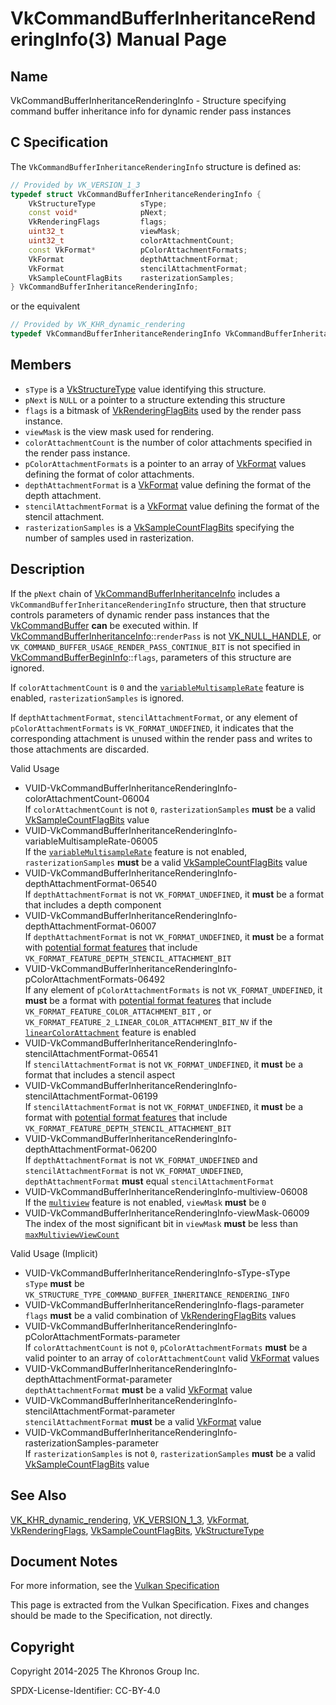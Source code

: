# VkCommandBufferInheritanceRenderingInfo(3) Manual Page

## Name

VkCommandBufferInheritanceRenderingInfo - Structure specifying command buffer inheritance info for dynamic render pass instances



## [](#_c_specification)C Specification

The `VkCommandBufferInheritanceRenderingInfo` structure is defined as:

```c++
// Provided by VK_VERSION_1_3
typedef struct VkCommandBufferInheritanceRenderingInfo {
    VkStructureType          sType;
    const void*              pNext;
    VkRenderingFlags         flags;
    uint32_t                 viewMask;
    uint32_t                 colorAttachmentCount;
    const VkFormat*          pColorAttachmentFormats;
    VkFormat                 depthAttachmentFormat;
    VkFormat                 stencilAttachmentFormat;
    VkSampleCountFlagBits    rasterizationSamples;
} VkCommandBufferInheritanceRenderingInfo;
```

or the equivalent

```c++
// Provided by VK_KHR_dynamic_rendering
typedef VkCommandBufferInheritanceRenderingInfo VkCommandBufferInheritanceRenderingInfoKHR;
```

## [](#_members)Members

- `sType` is a [VkStructureType](https://registry.khronos.org/vulkan/specs/latest/man/html/VkStructureType.html) value identifying this structure.
- `pNext` is `NULL` or a pointer to a structure extending this structure
- `flags` is a bitmask of [VkRenderingFlagBits](https://registry.khronos.org/vulkan/specs/latest/man/html/VkRenderingFlagBits.html) used by the render pass instance.
- `viewMask` is the view mask used for rendering.
- `colorAttachmentCount` is the number of color attachments specified in the render pass instance.
- `pColorAttachmentFormats` is a pointer to an array of [VkFormat](https://registry.khronos.org/vulkan/specs/latest/man/html/VkFormat.html) values defining the format of color attachments.
- `depthAttachmentFormat` is a [VkFormat](https://registry.khronos.org/vulkan/specs/latest/man/html/VkFormat.html) value defining the format of the depth attachment.
- `stencilAttachmentFormat` is a [VkFormat](https://registry.khronos.org/vulkan/specs/latest/man/html/VkFormat.html) value defining the format of the stencil attachment.
- `rasterizationSamples` is a [VkSampleCountFlagBits](https://registry.khronos.org/vulkan/specs/latest/man/html/VkSampleCountFlagBits.html) specifying the number of samples used in rasterization.

## [](#_description)Description

If the `pNext` chain of [VkCommandBufferInheritanceInfo](https://registry.khronos.org/vulkan/specs/latest/man/html/VkCommandBufferInheritanceInfo.html) includes a `VkCommandBufferInheritanceRenderingInfo` structure, then that structure controls parameters of dynamic render pass instances that the [VkCommandBuffer](https://registry.khronos.org/vulkan/specs/latest/man/html/VkCommandBuffer.html) **can** be executed within. If [VkCommandBufferInheritanceInfo](https://registry.khronos.org/vulkan/specs/latest/man/html/VkCommandBufferInheritanceInfo.html)::`renderPass` is not [VK\_NULL\_HANDLE](https://registry.khronos.org/vulkan/specs/latest/man/html/VK_NULL_HANDLE.html), or `VK_COMMAND_BUFFER_USAGE_RENDER_PASS_CONTINUE_BIT` is not specified in [VkCommandBufferBeginInfo](https://registry.khronos.org/vulkan/specs/latest/man/html/VkCommandBufferBeginInfo.html)::`flags`, parameters of this structure are ignored.

If `colorAttachmentCount` is `0` and the [`variableMultisampleRate`](https://registry.khronos.org/vulkan/specs/latest/html/vkspec.html#features-variableMultisampleRate) feature is enabled, `rasterizationSamples` is ignored.

If `depthAttachmentFormat`, `stencilAttachmentFormat`, or any element of `pColorAttachmentFormats` is `VK_FORMAT_UNDEFINED`, it indicates that the corresponding attachment is unused within the render pass and writes to those attachments are discarded.

Valid Usage

- [](#VUID-VkCommandBufferInheritanceRenderingInfo-colorAttachmentCount-06004)VUID-VkCommandBufferInheritanceRenderingInfo-colorAttachmentCount-06004  
  If `colorAttachmentCount` is not `0`, `rasterizationSamples` **must** be a valid [VkSampleCountFlagBits](https://registry.khronos.org/vulkan/specs/latest/man/html/VkSampleCountFlagBits.html) value
- [](#VUID-VkCommandBufferInheritanceRenderingInfo-variableMultisampleRate-06005)VUID-VkCommandBufferInheritanceRenderingInfo-variableMultisampleRate-06005  
  If the [`variableMultisampleRate`](https://registry.khronos.org/vulkan/specs/latest/html/vkspec.html#features-variableMultisampleRate) feature is not enabled, `rasterizationSamples` **must** be a valid [VkSampleCountFlagBits](https://registry.khronos.org/vulkan/specs/latest/man/html/VkSampleCountFlagBits.html) value
- [](#VUID-VkCommandBufferInheritanceRenderingInfo-depthAttachmentFormat-06540)VUID-VkCommandBufferInheritanceRenderingInfo-depthAttachmentFormat-06540  
  If `depthAttachmentFormat` is not `VK_FORMAT_UNDEFINED`, it **must** be a format that includes a depth component
- [](#VUID-VkCommandBufferInheritanceRenderingInfo-depthAttachmentFormat-06007)VUID-VkCommandBufferInheritanceRenderingInfo-depthAttachmentFormat-06007  
  If `depthAttachmentFormat` is not `VK_FORMAT_UNDEFINED`, it **must** be a format with [potential format features](https://registry.khronos.org/vulkan/specs/latest/html/vkspec.html#potential-format-features) that include `VK_FORMAT_FEATURE_DEPTH_STENCIL_ATTACHMENT_BIT`
- [](#VUID-VkCommandBufferInheritanceRenderingInfo-pColorAttachmentFormats-06492)VUID-VkCommandBufferInheritanceRenderingInfo-pColorAttachmentFormats-06492  
  If any element of `pColorAttachmentFormats` is not `VK_FORMAT_UNDEFINED`, it **must** be a format with [potential format features](https://registry.khronos.org/vulkan/specs/latest/html/vkspec.html#potential-format-features) that include `VK_FORMAT_FEATURE_COLOR_ATTACHMENT_BIT` , or `VK_FORMAT_FEATURE_2_LINEAR_COLOR_ATTACHMENT_BIT_NV` if the [`linearColorAttachment`](https://registry.khronos.org/vulkan/specs/latest/html/vkspec.html#features-linearColorAttachment) feature is enabled
- [](#VUID-VkCommandBufferInheritanceRenderingInfo-stencilAttachmentFormat-06541)VUID-VkCommandBufferInheritanceRenderingInfo-stencilAttachmentFormat-06541  
  If `stencilAttachmentFormat` is not `VK_FORMAT_UNDEFINED`, it **must** be a format that includes a stencil aspect
- [](#VUID-VkCommandBufferInheritanceRenderingInfo-stencilAttachmentFormat-06199)VUID-VkCommandBufferInheritanceRenderingInfo-stencilAttachmentFormat-06199  
  If `stencilAttachmentFormat` is not `VK_FORMAT_UNDEFINED`, it **must** be a format with [potential format features](https://registry.khronos.org/vulkan/specs/latest/html/vkspec.html#potential-format-features) that include `VK_FORMAT_FEATURE_DEPTH_STENCIL_ATTACHMENT_BIT`
- [](#VUID-VkCommandBufferInheritanceRenderingInfo-depthAttachmentFormat-06200)VUID-VkCommandBufferInheritanceRenderingInfo-depthAttachmentFormat-06200  
  If `depthAttachmentFormat` is not `VK_FORMAT_UNDEFINED` and `stencilAttachmentFormat` is not `VK_FORMAT_UNDEFINED`, `depthAttachmentFormat` **must** equal `stencilAttachmentFormat`
- [](#VUID-VkCommandBufferInheritanceRenderingInfo-multiview-06008)VUID-VkCommandBufferInheritanceRenderingInfo-multiview-06008  
  If the [`multiview`](https://registry.khronos.org/vulkan/specs/latest/html/vkspec.html#features-multiview) feature is not enabled, `viewMask` **must** be `0`
- [](#VUID-VkCommandBufferInheritanceRenderingInfo-viewMask-06009)VUID-VkCommandBufferInheritanceRenderingInfo-viewMask-06009  
  The index of the most significant bit in `viewMask` **must** be less than [`maxMultiviewViewCount`](https://registry.khronos.org/vulkan/specs/latest/html/vkspec.html#limits-maxMultiviewViewCount)

Valid Usage (Implicit)

- [](#VUID-VkCommandBufferInheritanceRenderingInfo-sType-sType)VUID-VkCommandBufferInheritanceRenderingInfo-sType-sType  
  `sType` **must** be `VK_STRUCTURE_TYPE_COMMAND_BUFFER_INHERITANCE_RENDERING_INFO`
- [](#VUID-VkCommandBufferInheritanceRenderingInfo-flags-parameter)VUID-VkCommandBufferInheritanceRenderingInfo-flags-parameter  
  `flags` **must** be a valid combination of [VkRenderingFlagBits](https://registry.khronos.org/vulkan/specs/latest/man/html/VkRenderingFlagBits.html) values
- [](#VUID-VkCommandBufferInheritanceRenderingInfo-pColorAttachmentFormats-parameter)VUID-VkCommandBufferInheritanceRenderingInfo-pColorAttachmentFormats-parameter  
  If `colorAttachmentCount` is not `0`, `pColorAttachmentFormats` **must** be a valid pointer to an array of `colorAttachmentCount` valid [VkFormat](https://registry.khronos.org/vulkan/specs/latest/man/html/VkFormat.html) values
- [](#VUID-VkCommandBufferInheritanceRenderingInfo-depthAttachmentFormat-parameter)VUID-VkCommandBufferInheritanceRenderingInfo-depthAttachmentFormat-parameter  
  `depthAttachmentFormat` **must** be a valid [VkFormat](https://registry.khronos.org/vulkan/specs/latest/man/html/VkFormat.html) value
- [](#VUID-VkCommandBufferInheritanceRenderingInfo-stencilAttachmentFormat-parameter)VUID-VkCommandBufferInheritanceRenderingInfo-stencilAttachmentFormat-parameter  
  `stencilAttachmentFormat` **must** be a valid [VkFormat](https://registry.khronos.org/vulkan/specs/latest/man/html/VkFormat.html) value
- [](#VUID-VkCommandBufferInheritanceRenderingInfo-rasterizationSamples-parameter)VUID-VkCommandBufferInheritanceRenderingInfo-rasterizationSamples-parameter  
  If `rasterizationSamples` is not `0`, `rasterizationSamples` **must** be a valid [VkSampleCountFlagBits](https://registry.khronos.org/vulkan/specs/latest/man/html/VkSampleCountFlagBits.html) value

## [](#_see_also)See Also

[VK\_KHR\_dynamic\_rendering](https://registry.khronos.org/vulkan/specs/latest/man/html/VK_KHR_dynamic_rendering.html), [VK\_VERSION\_1\_3](https://registry.khronos.org/vulkan/specs/latest/man/html/VK_VERSION_1_3.html), [VkFormat](https://registry.khronos.org/vulkan/specs/latest/man/html/VkFormat.html), [VkRenderingFlags](https://registry.khronos.org/vulkan/specs/latest/man/html/VkRenderingFlags.html), [VkSampleCountFlagBits](https://registry.khronos.org/vulkan/specs/latest/man/html/VkSampleCountFlagBits.html), [VkStructureType](https://registry.khronos.org/vulkan/specs/latest/man/html/VkStructureType.html)

## [](#_document_notes)Document Notes

For more information, see the [Vulkan Specification](https://registry.khronos.org/vulkan/specs/latest/html/vkspec.html#VkCommandBufferInheritanceRenderingInfo)

This page is extracted from the Vulkan Specification. Fixes and changes should be made to the Specification, not directly.

## [](#_copyright)Copyright

Copyright 2014-2025 The Khronos Group Inc.

SPDX-License-Identifier: CC-BY-4.0